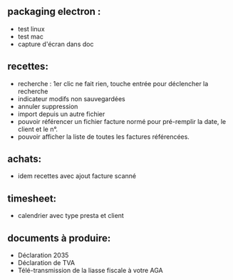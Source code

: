 ## packaging electron : 
  - test linux
  - test mac 
  - capture d'écran dans doc
## recettes: 
 - recherche : 1er clic ne fait rien, touche entrée pour déclencher la recherche
 - indicateur modifs non sauvegardées
 - annuler suppression
 - import depuis un autre fichier
 - pouvoir référencer un fichier facture normé pour pré-remplir la date, le client et le n°.
 - pouvoir afficher la liste de toutes les factures référencées.
## achats:
 - idem recettes avec ajout facture scanné
## timesheet:
 - calendrier avec type presta et client
## documents à produire:
 - Déclaration 2035
 - Déclaration de TVA
 - Télé-transmission de la liasse fiscale à votre AGA
